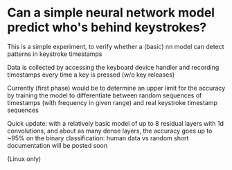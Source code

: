 # Can a simple neural network model predict who's behind keystrokes?
This is a simple experiment, to verify whether a (basic) nn model 
can detect patterns in keystroke timestamps

Data is collected by accessing the keyboard device handler
and recording timestamps every time a key is pressed (w/o key releases)

Currently (first phase) would be to determine an upper limit for the accuracy
by training the model to differentiate between random sequences of timestamps (with frequency in given range)
and real keystroke timestamp sequences

Quick update: with a relatively basic model of up to 8 residual layers with 1d convolutions,
              and about as many dense layers, the accuracy goes up to ~95% 
              on the binary classification: human data vs random
              short documentation will be posted soon

(Linux only)
